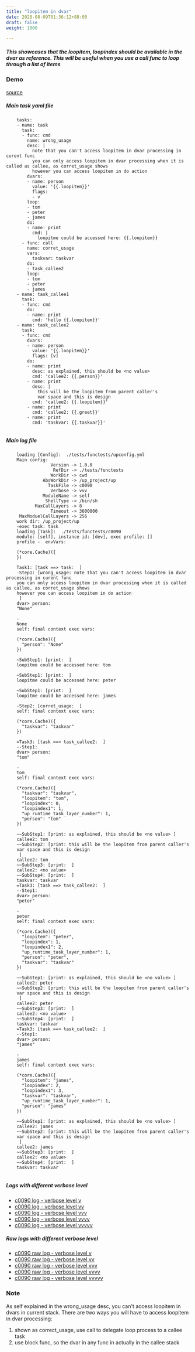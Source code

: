 ```yaml
---
title: "loopitem in dvar"
date: 2020-08-09T01:36:12+88:00
draft: false
weight: 1000

---
```


##### This showcases that the loopitem, loopindex should be available in the dvar as reference. This will be useful when you use a call func to loop through a list of items


### Demo








[source](https://github.com/upcmd/up/blob/master/tests/functests/c0090.yml)

##### Main task yaml file
```
    tasks:
    - name: task
      task:
      - func: cmd
        name: wrong_usage
        desc: |
          note that you can't access loopitem in dvar processing in curent func
          you can only access loopitem in dvar processing when it is called as callee, as corret_usage shows
          however you can access loopitem in do action
        dvars:
        - name: person
          value: '{{.loopitem}}'
          flags:
          - v
        loop:
        - tom
        - peter
        - james
        do:
        - name: print
          cmd: |
            loopitme could be accessed here: {{.loopitem}}
      - func: call
        name: corret_usage
        vars:
          taskvar: taskvar
        do:
        - task_callee2
        loop:
        - tom
        - peter
        - james
    - name: task_callee1
      task:
      - func: cmd
        do:
        - name: print
          cmd: 'hello {{.loopitem}}'
    - name: task_callee2
      task:
      - func: cmd
        dvars:
        - name: person
          value: '{{.loopitem}}'
          flags: [v]
        do:
        - name: print
          desc: as explained, this should be <no value>
          cmd: 'callee2: {{.person}}'
        - name: print
          desc: |
            this will be the loopitem from parent caller's
            var space and this is design
          cmd: 'callee2: {{.loopitem}}'
        - name: print
          cmd: 'callee2: {{.greet}}'
        - name: print
          cmd: 'taskvar: {{.taskvar}}'
    
```
##### Main log file
```
    loading [Config]:  ./tests/functests/upconfig.yml
    Main config:
                 Version -> 1.0.0
                  RefDir -> ./tests/functests
                 WorkDir -> cwd
              AbsWorkDir -> /up_project/up
                TaskFile -> c0090
                 Verbose -> vvv
              ModuleName -> self
               ShellType -> /bin/sh
           MaxCallLayers -> 8
                 Timeout -> 3600000
     MaxModuelCallLayers -> 256
    work dir: /up_project/up
    -exec task: task
    loading [Task]:  ./tests/functests/c0090
    module: [self], instance id: [dev], exec profile: []
    profile -  envVars:
    
    (*core.Cache)({
    })
    
    Task1: [task ==> task:  ]
    -Step1: [wrong_usage: note that you can't access loopitem in dvar processing in curent func
    you can only access loopitem in dvar processing when it is called as callee, as corret_usage shows
    however you can access loopitem in do action
     ]
    dvar> person:
    "None"
    
    -
    None
    self: final context exec vars:
    
    (*core.Cache)({
      "person": "None"
    })
    
    ~SubStep1: [print:  ]
    loopitme could be accessed here: tom
    
    ~SubStep1: [print:  ]
    loopitme could be accessed here: peter
    
    ~SubStep1: [print:  ]
    loopitme could be accessed here: james
    
    -Step2: [corret_usage:  ]
    self: final context exec vars:
    
    (*core.Cache)({
      "taskvar": "taskvar"
    })
    
    =Task3: [task ==> task_callee2:  ]
    --Step1:
    dvar> person:
    "tom"
    
    -
    tom
    self: final context exec vars:
    
    (*core.Cache)({
      "taskvar": "taskvar",
      "loopitem": "tom",
      "loopindex": 0,
      "loopindex1": 1,
      "up_runtime_task_layer_number": 1,
      "person": "tom"
    })
    
    ~~SubStep1: [print: as explained, this should be <no value> ]
    callee2: tom
    ~~SubStep2: [print: this will be the loopitem from parent caller's
    var space and this is design
     ]
    callee2: tom
    ~~SubStep3: [print:  ]
    callee2: <no value>
    ~~SubStep4: [print:  ]
    taskvar: taskvar
    =Task3: [task ==> task_callee2:  ]
    --Step1:
    dvar> person:
    "peter"
    
    -
    peter
    self: final context exec vars:
    
    (*core.Cache)({
      "loopitem": "peter",
      "loopindex": 1,
      "loopindex1": 2,
      "up_runtime_task_layer_number": 1,
      "person": "peter",
      "taskvar": "taskvar"
    })
    
    ~~SubStep1: [print: as explained, this should be <no value> ]
    callee2: peter
    ~~SubStep2: [print: this will be the loopitem from parent caller's
    var space and this is design
     ]
    callee2: peter
    ~~SubStep3: [print:  ]
    callee2: <no value>
    ~~SubStep4: [print:  ]
    taskvar: taskvar
    =Task3: [task ==> task_callee2:  ]
    --Step1:
    dvar> person:
    "james"
    
    -
    james
    self: final context exec vars:
    
    (*core.Cache)({
      "loopitem": "james",
      "loopindex": 2,
      "loopindex1": 3,
      "taskvar": "taskvar",
      "up_runtime_task_layer_number": 1,
      "person": "james"
    })
    
    ~~SubStep1: [print: as explained, this should be <no value> ]
    callee2: james
    ~~SubStep2: [print: this will be the loopitem from parent caller's
    var space and this is design
     ]
    callee2: james
    ~~SubStep3: [print:  ]
    callee2: <no value>
    ~~SubStep4: [print:  ]
    taskvar: taskvar
    
```


##### Logs with different verbose level
* [c0090 log - verbose level v](../../logs/c0090_v)
* [c0090 log - verbose level vv](../../logs/c0090_vv)
* [c0090 log - verbose level vvv](../../logs/c0090_vvvv)
* [c0090 log - verbose level vvvv](../../logs/c0090_vvvv)
* [c0090 log - verbose level vvvvv](../../logs/c0090_vvvvv)

##### Raw logs with different verbose level
* [c0090 raw log - verbose level v](../../reflogs/c0090_v.log)
* [c0090 raw log - verbose level vv](../../reflogs/c0090_vv.log)
* [c0090 raw log - verbose level vvv](../../reflogs/c0090_vvv.log)
* [c0090 raw log - verbose level vvvv](../../reflogs/c0090_vvvv.log)
* [c0090 raw log - verbose level vvvvv](../../reflogs/c0090_vvvvv.log)







### Note


As self explained in the wrong_usage desc, you can't access loopitem in dvars in current stack. There are two ways you will have to access loopitem in dvar processing:
1. shown as correct_usage, use call to delegate loop process to a callee task
2. use block func, so the dvar in any func in actually in the callee stack











